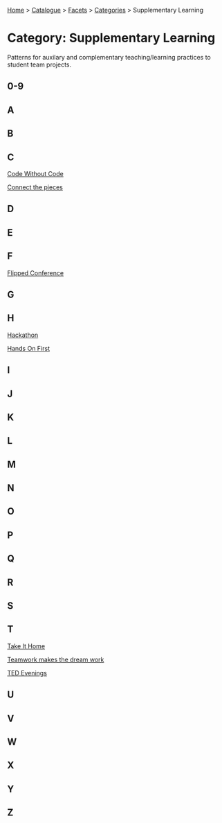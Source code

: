 [Home](../../../README.md) > [Catalogue](../../../Patterns_catalogue.md) > [Facets](../facets.md) > [Categories](categories.md) > Supplementary Learning
# Category: Supplementary Learning

Patterns for auxilary and complementary teaching/learning practices to student team projects.

## 0-9

## A

## B

## C
[Code Without Code](../../Code_Without_Code.md)

[Connect the pieces](../../Connect_the_pieces.md)

## D

## E

## F
[Flipped Conference](../../Flipped_Conference.md)

## G

## H
[Hackathon](../../Hackathon.md)

[Hands On First](../../Hands_On_First.md)

## I

## J

## K

## L

## M

## N

## O

## P

## Q

## R

## S

## T
[Take It Home](../../Take_It_Home.md)

[Teamwork makes the dream work](../../Teamwork_makes_the_dream_work.md)

[TED Evenings](../../TED_Evenings.md)

## U

## V

## W

## X

## Y

## Z
